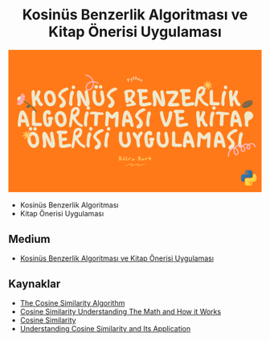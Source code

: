 <h1 align="center"> Kosinüs Benzerlik Algoritması ve Kitap Önerisi Uygulaması </h1>

<p align="left"> <img src="https://github.com/kubrakurt/cosine_similarity/blob/main/cosine_similarity_.png" /></p>

* Kosinüs Benzerlik Algoritması
* Kitap Önerisi Uygulaması

## Medium

* [Kosinüs Benzerlik Algoritması ve Kitap Önerisi Uygulaması](https://kubrakurt.medium.com/kosin%C3%BCs-benzerlik-algoritmas%C4%B1-ve-kitap-%C3%B6nerileri-5123cf7c54c1)

## Kaynaklar

* [The Cosine Similarity Algorithm](https://neo4j.com/docs/graph-algorithms/current/labs-algorithms/cosine/#:~:text=Cosine%20similarity%20is%20the%20cosine,%27%20lengths%20(or%20magnitudes).)
* [Cosine Similarity Understanding The Math and How it Works](https://www.machinelearningplus.com/nlp/cosine-similarity/)
* [Cosine Similarity](https://www.sciencedirect.com/topics/computer-science/cosine-similarity)
* [Understanding Cosine Similarity and Its Application](https://towardsdatascience.com/understanding-cosine-similarity-and-its-application-fd42f585296a)
